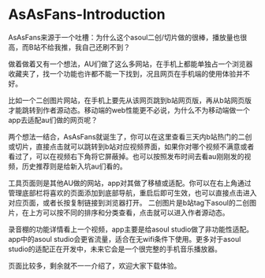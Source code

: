 # AsAsFans-Introduction

AsAsFans来源于一个吐槽：为什么这个asoul二创/切片做的很棒，播放量也很高，而B站不给我推，我自己还刷不到？

做着做着又有一个想法，AU们做了这么多网站，在手机上都能单独占一个浏览器收藏夹了，找一个功能也许都不能一下找到，况且网页在手机端的使用体验并不好。

比如一个二创图片网站，在手机上要先从该网页跳到b站网页版，再从b站网页版才能跳转到作者源动态。移动端的web性能更不必说，为什么不为移动端做一个app去适配au们做的网页呢？

两个想法一结合，AsAsFans就诞生了，你可以在这里查看三天内b站热门的二创或切片，直接点击就可以跳转到b站对应视频界面，如果你对哪个视频不满意或者看过了，可以在视频右下角将它屏蔽掉。也可以按照发布时间去看au刚刚发的视频，历史推荐则是给新入坑au们看的。

工具页面则是其他AU做的网站，app对其做了移植或适配。你可以在右上角通过管理底部栏将喜欢的页面添加到底部导航，重启后即可生效，也可以直接点击进入对应页面，或者长按复制链接到浏览器打开。
二创图片是b站tag下asoul的二创图片，在上方可以按不同的排序和分类查看，点击就可以进入作者源动态。

录音棚的功能详情看上一个视频，app主要是给asoul studio做了非功能性适配。app中的asoul studio会更省流量，适合在无wifi条件下使用。更多对于asoul studio的适配正在开发中，未来它会是一个很完整的手机音乐播放器。

页面比较多，剩余就不一一介绍了，欢迎大家下载体验。
